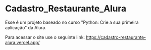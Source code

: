 # Cadastro_Restaurante_Alura
Esse é um projeto baseado no curso "Python: Crie a sua primeira aplicação" da Alura.  

Para acessar o site use o seguinte link: https://cadastro-restaurante-alura.vercel.app/
